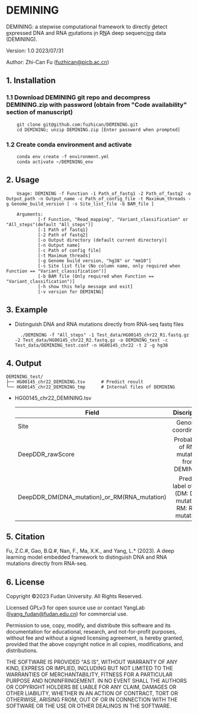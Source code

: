 # DEMINING

DEMINING: a stepwise computational framework to directly <ins>d</ins>etect <ins>e</ins>xpressed DNA and RNA <ins>m</ins>utations <ins>i</ins>n R<ins>N</ins>A deep sequenc<ins>ing</ins> data (DEMINING).

Version: 1.0 2023/07/31

Author: Zhi-Can Fu (fuzhican@picb.ac.cn) 


## 1. Installation
### 1.1 Download DEMINING git repo and decompress DEMINING.zip with password (obtain from "Code availability" section of manuscript)
        git clone git@github.com:fuzhican/DEMINING.git
        cd DEMINING; unzip DEMINING.zip [Enter password when prompted]
### 1.2 Create conda environment and activate 
        conda env create -f environment.yml 
        conda activate ~/DEMINING_env


## 2. Usage
        Usage: DEMINING -f Function -1 Path_of_fastq1 -2 Path_of_fastq2 -o Output_path -n Output_name -c Path_of_config_file -t Maximum_threads -g Genome_build_version [ -s Site_list_file -b BAM_file ]

        Arguments:
                [-f Function, "Read_mapping", "Variant_classification" or "All_steps"(default "All_steps")]
                [-1 Path of fastq1]
                [-2 Path of fastq2]
                [-o Output directory (default current directory)]
                [-n Output name]
                [-c Path of config file]
                [-t Maximum_threads]
                [-g Genome build version, "hg38" or "mm10"]
                [-s Site list file (No column name, only required when Function == "Variant_classification")]
                [-b BAM file (Only required when Function == "Variant_classification")]
                [-h show this help message and exit]
                [-v version for DEMINING]
      
## 3. Example
* Distinguish DNA and RNA mutations directly from RNA-seq fastq files

        ./DEMINING -f "All_steps" -1 Test_data/HG00145_chr22_R1.fastq.gz -2 Test_data/HG00145_chr22_R2.fastq.gz -o DEMINING_test -c Test_data/DEMINING_test.conf -n HG00145_chr22 -t 2 -g hg38
        
 
   
## 4. Output

    DEMINING_test/
    ├── HG00145_chr22_DEMINING.tsv      # Predict result
    └── HG00145_chr22_DEMINING_tmp      # Internal files of DEMINING 

        
- HG00145_chr22_DEMINING.tsv

    | **Field**      | **Discription**      | 
    | ---------- | :-----------:  |
    | Site     | Genomic coordinates |
    | DeepDDR_rawScore | Probability of RNA mutation from DEMINING|
    | DeepDDR_DM(DNA_mutation)_or_RM(RNA_mutation)| Predict label of site (DM: DNA mutation; RM: RNA mutation) |

    
    

## 5. Citation
Fu, Z.C.#, Gao, B.Q.#, Nan, F., Ma, X.K., and Yang, L.* (2023). A deep learning model embedded framework to distinguish DNA and RNA mutations directly from RNA-seq.


## 6. License
Copyright ©2023 Fudan University. All Rights Reserved.

Licensed GPLv3 for open source use or contact YangLab (liyang_fudan@fudan.edu.cn) for commercial use.

Permission to use, copy, modify, and distribute this software and its documentation for educational, research, and not-for-profit purposes, without fee and without a signed licensing agreement, is hereby granted, provided that the above copyright notice in all copies, modifications, and distributions.

THE SOFTWARE IS PROVIDED "AS IS", WITHOUT WARRANTY OF ANY KIND, EXPRESS OR IMPLIED, INCLUDING BUT NOT LIMITED TO THE WARRANTIES OF MERCHANTABILITY, FITNESS FOR A PARTICULAR PURPOSE AND NONINFRINGEMENT. IN NO EVENT SHALL THE AUTHORS OR COPYRIGHT HOLDERS BE LIABLE FOR ANY CLAIM, DAMAGES OR OTHER LIABILITY, WHETHER IN AN ACTION OF CONTRACT, TORT OR OTHERWISE, ARISING FROM, OUT OF OR IN CONNECTION WITH THE SOFTWARE OR THE USE OR OTHER DEALINGS IN THE SOFTWARE.
